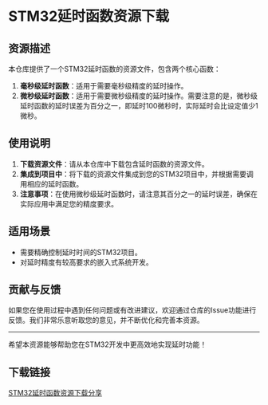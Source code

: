 # STM32延时函数资源下载

## 资源描述

本仓库提供了一个STM32延时函数的资源文件，包含两个核心函数：

1. **毫秒级延时函数**：适用于需要毫秒级精度的延时操作。
2. **微秒级延时函数**：适用于需要微秒级精度的延时操作。需要注意的是，微秒级延时函数的延时误差为百分之一，即延时100微秒时，实际延时会比设定值少1微秒。

## 使用说明

1. **下载资源文件**：请从本仓库中下载包含延时函数的资源文件。
2. **集成到项目中**：将下载的资源文件集成到您的STM32项目中，并根据需要调用相应的延时函数。
3. **注意事项**：在使用微秒级延时函数时，请注意其百分之一的延时误差，确保在实际应用中满足您的精度要求。

## 适用场景

- 需要精确控制延时时间的STM32项目。
- 对延时精度有较高要求的嵌入式系统开发。

## 贡献与反馈

如果您在使用过程中遇到任何问题或有改进建议，欢迎通过仓库的Issue功能进行反馈。我们非常乐意听取您的意见，并不断优化和完善本资源。

---

希望本资源能够帮助您在STM32开发中更高效地实现延时功能！

## 下载链接

[STM32延时函数资源下载分享](https://pan.quark.cn/s/8fb36d12c524)